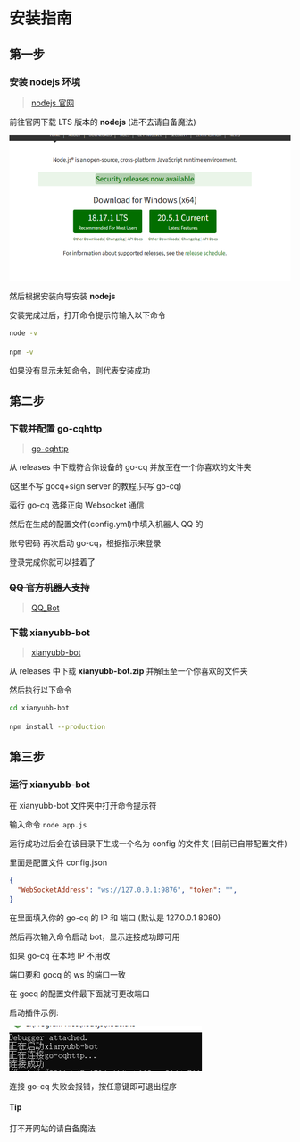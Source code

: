 # 安装指南

## 第一步

### 安装 **nodejs** 环境

> [nodejs 官网](https://nodejs.org)

前往官网下载 LTS 版本的 **nodejs** (进不去请自备魔法)

![nodejs](./image//nodejs.PNG)

然后根据安装向导安装 **nodejs**

安装完成过后，打开命令提示符输入以下命令

```bash
node -v

npm -v
```

如果没有显示未知命令，则代表安装成功

## 第二步

### 下载并配置 **go-cqhttp**

> [go-cqhttp](https://github.com/Mrs4s/go-cqhttp/releases)

从 releases 中下载符合你设备的 go-cq 并放至在一个你喜欢的文件夹

(这里不写 gocq+sign server 的教程,只写 go-cq)

运行 go-cq 选择正向 Websocket 通信

然后在生成的配置文件(config.yml)中填入机器人 QQ 的

账号密码 再次启动 go-cq，根据指示来登录

登录完成你就可以挂着了

### ~~QQ 官方机器人支持~~

> [QQ_Bot](QQ_Bot.md)

### 下载 **xianyubb-bot**

> [xianyubb-bot](https://github.com/xianyubb/xianyubb-bot/releases)

从 releases 中下载 **xianyubb-bot.zip** 并解压至一个你喜欢的文件夹

然后执行以下命令

```bash
cd xianyubb-bot

npm install --production
```

## 第三步

### 运行 **xianyubb-bot**

在 xianyubb-bot 文件夹中打开命令提示符

输入命令 `node app.js`

运行成功过后会在该目录下生成一个名为 config 的文件夹 (目前已自带配置文件)

里面是配置文件 config.json

```json
{
  "WebSocketAddress": "ws://127.0.0.1:9876", "token": "",
}
```

在里面填入你的 go-cq 的 IP 和 端口 (默认是 127.0.0.1 8080)

然后再次输入命令启动 bot，显示连接成功即可用

如果 go-cq 在本地 IP 不用改

端口要和 gocq 的 ws 的端口一致

在 gocq 的配置文件最下面就可更改端口

启动插件示例:

![图片](./image//%E5%90%AF%E5%8A%A8%E6%88%90%E5%8A%9F.PNG)

连接 go-cq 失败会报错，按任意键即可退出程序

#### Tip

打不开网站的请自备魔法
